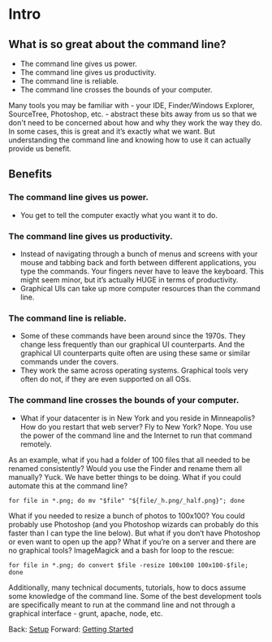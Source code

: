 # Intro

## What is so great about the command line?
- The command line gives us power.
- The command line gives us productivity.
- The command line is reliable.
- The command line crosses the bounds of your computer.

Many tools you may be familiar with - your IDE, Finder/Windows Explorer, SourceTree, Photoshop, etc. - abstract these bits away from us so that we don't need to be concerned about how and why they work the way they do. In some cases, this is great and it’s exactly what we want. But understanding the command line and knowing how to use it can actually provide us benefit.

## Benefits

### The command line gives us power.
- You get to tell the computer exactly what you want it to do.

### The command line gives us productivity.
- Instead of navigating through a bunch of menus and screens with your mouse and tabbing back and forth between different applications, you type the commands. Your fingers never have to leave the keyboard. This might seem minor, but it’s actually HUGE in terms of productivity.
- Graphical UIs can take up more computer resources than the command line.

### The command line is reliable.
- Some of these commands have been around since the 1970s. They change less frequently than our graphical UI counterparts. And the graphical UI counterparts quite often are using these same or similar commands under the covers.
- They work the same across operating systems. Graphical tools very often do not, if they are even supported on all OSs.

### The command line crosses the bounds of your computer.
- What if your datacenter is in New York and you reside in Minneapolis? How do you restart that web server? Fly to New York? Nope. You use the power of the command line and the Internet to run that command remotely.

As an example, what if you had a folder of 100 files that all needed to be renamed consistently? Would you use the Finder and rename them all manually? Yuck. We have better things to be doing. What if you could automate this at the command line?

```
for file in *.png; do mv "$file" "${file/_h.png/_half.png}"; done
```

What if you needed to resize a bunch of photos to 100x100? You could probably use Photoshop (and you Photoshop wizards can probably do this faster than I can type the line below). But what if you don’t have Photoshop or even want to open up the app? What if you’re on a server and there are no graphical tools? ImageMagick and a bash for loop to the rescue:

```
for file in *.png; do convert $file -resize 100x100 100x100-$file; done
```

Additionally, many technical documents, tutorials, how to docs assume some knowledge of the command line. Some of the best development tools are specifically meant to run at the command line and not through a graphical interface - grunt, apache, node, etc.

Back: [Setup](setup.md)	
Forward: [Getting Started](02_getting_started.md)
